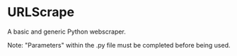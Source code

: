 # URLScrape
A basic and generic Python webscraper.

Note: "Parameters" within the .py file must be completed before being used.
